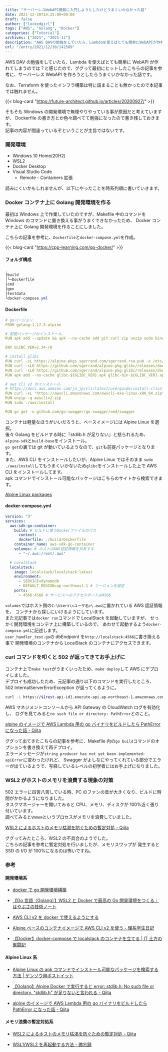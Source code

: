 ```yaml
---
title: "サーバーレスWebAPI開発に入門しようとしたけどうまくいかなかった話"
date: 2021-12-30T14:25:09+09:00
draft: false
author: ["lockedgirl"]
tags: ["AWS", "Golang", "Docker"]
categories: ["Tutorial"]
archives: ["2021", "2021-12"]
description: "AWS DAVの勉強をしていたら、Lambdaを使えばとても簡単にWebAPIが作れてしまうのでは？と感じたので、 ググって最初にヒットしたこちらの記事を参考に、サーバーレスWebAPIを作ろうとしたらうまくいかなかった話です。 "
url: "/entry/2021/12/30/142509"
---
```


AWS DAV の勉強をしていたら、Lambda を使えばとても簡単に WebAPI が作れてしまうのでは？と感じたので、ググって最初にヒットしたこちらの記事を参考に、サーバーレス WebAPI を作ろうとしたらうまくいかなかった話です。

なお、Terraform を使ったインフラ構築は特に詰まることも無かったので本記事では触れません。

{{< blog-card "https://future-architect.github.io/articles/20200927/" >}}

そもそも Windows の開発環境で無理やりやっている事が原因だと考えていますが、
Dockerfile の書き方とか色々調べてて勉強になったので書き残しておきます。  
記事の内容が間違っているぞということが主旨ではないです。

### 開発環境

- Windows 10 Home(20H2)
- WSL2
- Docker Desktop
- Visual Studio Code
  - Remote - Containers 拡張

読みにくいかもしれませんが、以下にやったことを時系列順に書いていきます。

### Docker コンテナ上に Golang 開発環境を作る

最初は Windows 上で作業していたのですが、Makefile 中のコマンドを
Windows のコマンドに置き換える事がうまくできなかったため、
Docker コンテナ上に Golang 開発環境を作ることにしました。

こちらの記事を参考に、`Dockerfile`と`docker-compose.yml`を作成。

{{< blog-card "https://cpp-learning.com/go-docker/" >}}

#### フォルダ構成

```powershell
.
├build
│└─Dockerfile
├cmd
├gen
├testdata
└docker-compose.yml
```

#### Dockerfile

```yaml
# goバージョン
FROM golang:1.17.5-alpine

# 前提パッケージのインストール
RUN apk add --update && apk --no-cache add git curl zip unzip sudo binutils make alpine-sdk build-base

ENV GLIBC_VER=2.34-r0

# install glibc
RUN curl -sL https://alpine-pkgs.sgerrand.com/sgerrand.rsa.pub -o /etc/apk/keys/sgerrand.rsa.pub
RUN curl -sLO https://github.com/sgerrand/alpine-pkg-glibc/releases/download/${GLIBC_VER}/glibc-${GLIBC_VER}.apk
RUN curl -sLO https://github.com/sgerrand/alpine-pkg-glibc/releases/download/${GLIBC_VER}/glibc-bin-${GLIBC_VER}.apk
RUN apk add --no-cache glibc-${GLIBC_VER}.apk glibc-bin-${GLIBC_VER}.apk

# aws cli v2 のインストール
# https://docs.aws.amazon.com/ja_jp/cli/latest/userguide/install-cliv2-linux.html
RUN curl -sL "https://awscli.amazonaws.com/awscli-exe-linux-x86_64.zip" -o "awscliv2.zip"
RUN unzip -q awscliv2.zip
RUN sudo ./aws/install

RUN go get -u github.com/go-swagger/go-swagger/cmd/swagger
```

コンテナは軽量なほうがいいだろうと、ベースイメージには Alpine Linux を選択。  
後々 Golang をビルドする時に『stdlib.h が足りない』と怒られるため、`alpine-sdk`と`build-base`をインストール。  
`go get`の裏では git が動いているようなので、`git`も前提パッケージとなります。  
また、AWS CLI をインストールしたいが、Alpine Linux ではそのまま
`sudo ./aws/install`してもうまくいかないため`glibc`をインストールした上で AWS CLI をインストールしてます。  
apk コマンドでインストール可能なパッケージはこちらのサイトから検索できます。

[Alpine Linux packages](https://pkgs.alpinelinux.org/contents)

#### docker-compose.yml

```yaml
version: "3"
services:
  aws-sdk-go-container:
    build: # ビルドに使うDockerファイルのパス
      context: .
      dockerfile: ./build/Dockerfile
    container_name: aws-sdk-go-container
    volumes: # ホストのAWS認証情報を共有する
      - "~/.aws:/root/.aws"

  # LocalStack
  localstack:
    image: localstack/localstack:latest
    environment:
      - SERVICE=dynamodb
      - DEFAULT_REGION=ap-northeast-1 # リージョンを設定
    ports:
      - 4566:4566 # サービスへのアクセスポートは4566
```

`volumes`ではホスト側の`C:\Users\<ユーザ名>\.aws`に置かれている AWS 認証情報を、
コンテナから探しにいけるようにしています。  
また元記事では`docker run`コマンドで LocalStack を起動していますが、
せっかく開発環境をコンテナ上に構築しているので、
あわせて起動するよう`docker-compose.yml`に記述します。  
`user_handler_test.go`の dbEndpoint を`http://localstack:4566`に書き換える事で
開発環境のコンテナから LocalStack のコンテナにアクセスできます。

### curl コマンドを叩くと 502 が返ってきてお手上げに

コンテナ上で`make test`がうまくいったため、`make deploy`して AWS にデプロイしました。  
デプロイも成功したため、元記事の通り以下のコマンドを実行したところ、
502 InternalServerErrorException が返ってくるように。

```bash
curl -i https://${rest-api-id}.execute-api.ap-northeast-1.amazonaws.com/test/v1/users
```

AWS マネジメントコンソールから API Gateway の CloudWatch ログを有効化し、
ログを見てみると`no such file or directory: PathError`とのこと。

[alpine のイメージで AWS Lambda 用の go バイナリをビルドしたら PathError になった話 - Qiita](https://qiita.com/astronoka/items/e8d72cef1ad05faec76c)

ググって出てきたこちらの記事を参考に、Makefile 内の`go build`コマンドのオプションを書き換えて再デプロイ。  
エラーメッセージが`string producer has not yet been implemented: apiError`に変わったけれど、
Swagger がよしなにやってくれている部分でエラーが出ているようで、写経しているレベルの初学者にはお手上げになりました。

### WSL2 がホストのメモリを浪費する現象の対策

502 エラーに四苦八苦している時、PC のファンの音が大きくなり、ビルドに時間がかかるようになりました。  
タスクマネージャーを開いてみると CPU、メモリ、ディスクが 100%近く張り付いています。  
調べてみると`Vmmem`というプロセスがメモリを浪費していました。

[WSL2 によるホストのメモリ枯渇を防ぐための暫定対処 - Qiita](https://qiita.com/yoichiwo7/items/e3e13b6fe2f32c4c6120)

ググってみたところ、WSL2 の不具合のようでした。  
こちらの記事を参考に暫定対処を行いましたが、メモリスワップが
発生すると SSD の I/O が 100%になるのは怖いですね。

### 参考

#### 開発環境系

- [docker で go 開発環境構築](https://zenn.dev/akakuro/articles/2426098256785b)

- [【Go 言語（Golang）】WSL2 と Docker で最高の Go 開発環境をつくる｜はやぶさの技術ノート](https://cpp-learning.com/go-docker/)

- [AWS CLI v2 を docker で使えるようにする](https://zenn.dev/tokku5552/articles/aws-container)

- [Alpine ベースのコンテナイメージで AWS CLI v2 を使う - 理系学生日記](https://kiririmode.hatenablog.jp/entry/20200725/1595621558)

- [【Docker】docker-compose で localstack のコンテナを立てる | IT 土方の奮闘記](https://it-blue-collar-dairy.com/localstack_on_docker-compose/)

#### Alpine Linux 系

- [Alpine Linux の apk コマンドでインストール可能なパッケージを検索する方法 | ゲンゾウ用ポストイット](https://genzouw.com/entry/2019/11/28/173400/1795/)

- [【Golang】Alpine Docker で実行すると error: stdlib.h: No such file or directory. "stdlib.h" が足りないと言われる - Qiita](https://qiita.com/KEINOS/items/fd6a299961e3b8f3864f)

- [alpine のイメージで AWS Lambda 用の go バイナリをビルドしたら PathError になった話 - Qiita](https://qiita.com/astronoka/items/e8d72cef1ad05faec76c)

#### メモリ浪費の暫定対処系

- [WSL2 によるホストのメモリ枯渇を防ぐための暫定対処 - Qiita](https://qiita.com/yoichiwo7/items/e3e13b6fe2f32c4c6120)

- [WSL1/WSL2 を再起動する方法 - 備忘録](https://kagasu.hatenablog.com/entry/2020/01/02/155532)
